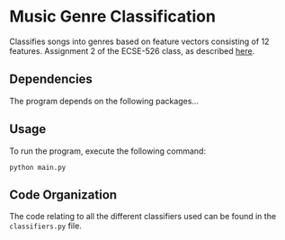 # Music Genre Classification
Classifies songs into genres based on feature vectors consisting of 12 features. Assignment 2 of the ECSE-526 class, as described [here](http://www.cim.mcgill.ca/~jer/courses/ai/assignments/as2/).

## Dependencies

The program depends on the following packages...

## Usage

To run the program, execute the following command:

```
python main.py
```

## Code Organization

The code relating to all the different classifiers used can be found in the `classifiers.py` file.
